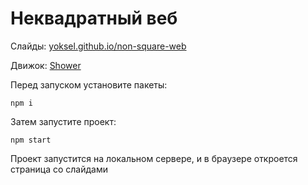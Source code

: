 # Неквадратный веб

Слайды: [yoksel.github.io/non-square-web](http://yoksel.github.io/non-square-web)

Движок: [Shower](https://github.com/shower/shower)

Перед запуском установите пакеты:

`npm i`

Затем запустите проект:

`npm start`

Проект запустится на локальном сервере, и в браузере откроется страница со слайдами
